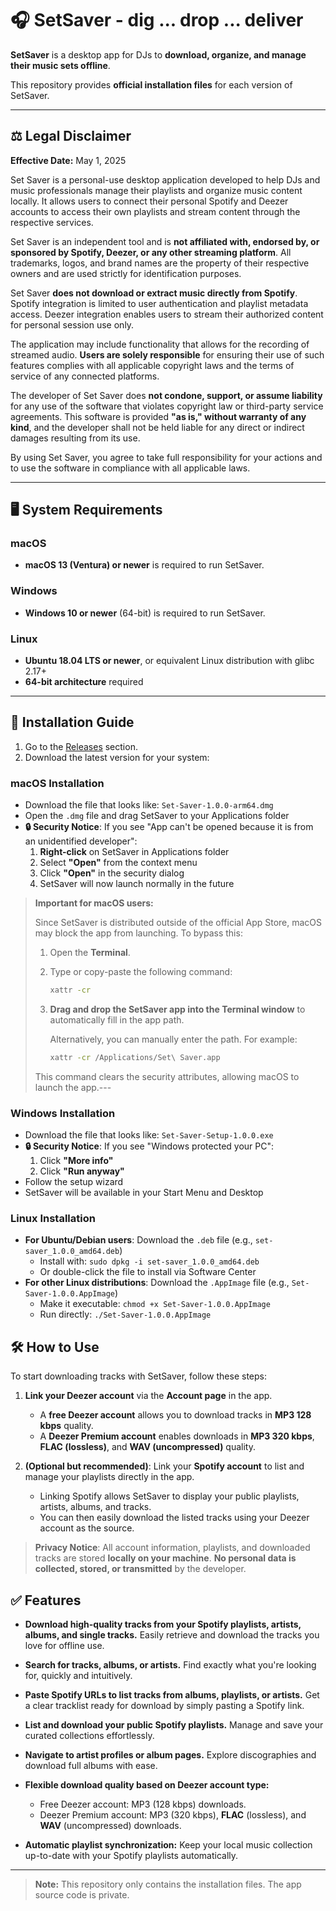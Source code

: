 # 🎧 SetSaver - dig ... drop ... deliver

**SetSaver** is a desktop app for DJs to **download, organize, and manage their music sets offline**.

This repository provides **official installation files** for each version of SetSaver.

---

## ⚖️ Legal Disclaimer

**Effective Date:** May 1, 2025

Set Saver is a personal-use desktop application developed to help DJs and music professionals manage their playlists and organize music content locally. It allows users to connect their personal Spotify and Deezer accounts to access their own playlists and stream content through the respective services.

Set Saver is an independent tool and is **not affiliated with, endorsed by, or sponsored by Spotify, Deezer, or any other streaming platform**. All trademarks, logos, and brand names are the property of their respective owners and are used strictly for identification purposes.

Set Saver **does not download or extract music directly from Spotify**. Spotify integration is limited to user authentication and playlist metadata access. Deezer integration enables users to stream their authorized content for personal session use only.

The application may include functionality that allows for the recording of streamed audio. **Users are solely responsible** for ensuring their use of such features complies with all applicable copyright laws and the terms of service of any connected platforms.

The developer of Set Saver does **not condone, support, or assume liability** for any use of the software that violates copyright law or third-party service agreements. This software is provided **"as is," without warranty of any kind**, and the developer shall not be held liable for any direct or indirect damages resulting from its use.

By using Set Saver, you agree to take full responsibility for your actions and to use the software in compliance with all applicable laws.

---

## 🖥️ System Requirements

### macOS
- **macOS 13 (Ventura) or newer** is required to run SetSaver.

### Windows  
- **Windows 10 or newer** (64-bit) is required to run SetSaver.

### Linux
- **Ubuntu 18.04 LTS or newer**, or equivalent Linux distribution with glibc 2.17+
- **64-bit architecture** required

---

## 🚀 Installation Guide

1. Go to the [Releases](https://github.com/therealllama/set-saver/releases) section.
2. Download the latest version for your system:
### macOS Installation
- Download the file that looks like: `Set-Saver-1.0.0-arm64.dmg`
- Open the `.dmg` file and drag SetSaver to your Applications folder
- **🔒 Security Notice**: If you see "App can't be opened because it is from an unidentified developer":
  1. **Right-click** on SetSaver in Applications folder
  2. Select **"Open"** from the context menu  
  3. Click **"Open"** in the security dialog
  4. SetSaver will now launch normally in the future

> **Important for macOS users:**
>
> Since SetSaver is distributed outside of the official App Store, macOS may block the app from launching. To bypass this:
>
> 1. Open the **Terminal**.
>
> 2. Type or copy-paste the following command:
>
>    ```bash
>    xattr -cr 
>    ```
>
> 3. **Drag and drop the SetSaver app into the Terminal window** to automatically fill in the app path.
>
>    Alternatively, you can manually enter the path. For example:
>
>    ```bash
>    xattr -cr /Applications/Set\ Saver.app
>    ```
>
> This command clears the security attributes, allowing macOS to launch the app.---

### Windows Installation  
- Download the file that looks like: `Set-Saver-Setup-1.0.0.exe`
- **🔒 Security Notice**: If you see "Windows protected your PC":
  1. Click **"More info"**
  2. Click **"Run anyway"**
- Follow the setup wizard
- SetSaver will be available in your Start Menu and Desktop

### Linux Installation
- **For Ubuntu/Debian users**: Download the `.deb` file (e.g., `set-saver_1.0.0_amd64.deb`)
  - Install with: `sudo dpkg -i set-saver_1.0.0_amd64.deb`
  - Or double-click the file to install via Software Center
- **For other Linux distributions**: Download the `.AppImage` file (e.g., `Set-Saver-1.0.0.AppImage`)
  - Make it executable: `chmod +x Set-Saver-1.0.0.AppImage`
  - Run directly: `./Set-Saver-1.0.0.AppImage`

## 🛠️ How to Use

To start downloading tracks with SetSaver, follow these steps:

1. **Link your Deezer account** via the **Account page** in the app.

   * A **free Deezer account** allows you to download tracks in **MP3 128 kbps** quality.
   * A **Deezer Premium account** enables downloads in **MP3 320 kbps**, **FLAC (lossless)**, and **WAV (uncompressed)** quality.

2. **(Optional but recommended)**: Link your **Spotify account** to list and manage your playlists directly in the app.

   * Linking Spotify allows SetSaver to display your public playlists, artists, albums, and tracks.
   * You can then easily download the listed tracks using your Deezer account as the source.

> **Privacy Notice**: All account information, playlists, and downloaded tracks are stored **locally on your machine**. **No personal data is collected, stored, or transmitted** by the developer.
## ✅ Features

* **Download high-quality tracks from your Spotify playlists, artists, albums, and single tracks.**
  Easily retrieve and download the tracks you love for offline use.

* **Search for tracks, albums, or artists.**
  Find exactly what you're looking for, quickly and intuitively.

* **Paste Spotify URLs to list tracks from albums, playlists, or artists.**
  Get a clear tracklist ready for download by simply pasting a Spotify link.

* **List and download your public Spotify playlists.**
  Manage and save your curated collections effortlessly.

* **Navigate to artist profiles or album pages.**
  Explore discographies and download full albums with ease.

* **Flexible download quality based on Deezer account type:**

  * Free Deezer account: MP3 (128 kbps) downloads.
  * Deezer Premium account: MP3 (320 kbps), **FLAC** (lossless), and **WAV** (uncompressed) downloads.

* **Automatic playlist synchronization:**
  Keep your local music collection up-to-date with your Spotify playlists automatically.

---

> **Note:** This repository only contains the installation files. The app source code is private.